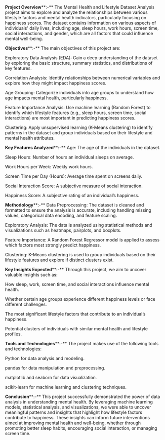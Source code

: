 **Project Overview****:-**
The Mental Health and Lifestyle Dataset Analysis project aims to explore and analyze the relationships between various lifestyle factors and mental health indicators, particularly focusing on happiness scores. The dataset contains information on various aspects of individuals' daily lives, including age, sleep hours, work hours, screen time, social interactions, and gender, which are all factors that could influence mental well-being.

**Objectives****:-**
The main objectives of this project are:

Exploratory Data Analysis (EDA): Gain a deep understanding of the dataset by exploring the basic structure, summary statistics, and distributions of key features.

Correlation Analysis: Identify relationships between numerical variables and explore how they might impact happiness scores.

Age Grouping: Categorize individuals into age groups to understand how age impacts mental health, particularly happiness.

Feature Importance Analysis: Use machine learning (Random Forest) to identify which lifestyle features (e.g., sleep hours, screen time, social interactions) are most important in predicting happiness scores.

Clustering: Apply unsupervised learning (K-Means clustering) to identify patterns in the dataset and group individuals based on their lifestyle and mental health attributes.

**Key Features Analyzed****:-**
Age: The age of the individuals in the dataset.

Sleep Hours: Number of hours an individual sleeps on average.

Work Hours per Week: Weekly work hours.

Screen Time per Day (Hours): Average time spent on screens daily.

Social Interaction Score: A subjective measure of social interaction.

Happiness Score: A subjective rating of an individual’s happiness.

**Methodology****:-**
Data Preprocessing: The dataset is cleaned and formatted to ensure the analysis is accurate, including handling missing values, categorical data encoding, and feature scaling.

Exploratory Analysis: The data is analyzed using statistical methods and visualizations such as heatmaps, pairplots, and boxplots.

Feature Importance: A Random Forest Regressor model is applied to assess which factors most strongly predict happiness.

Clustering: K-Means clustering is used to group individuals based on their lifestyle features and explore if distinct clusters exist.

**Key Insights Expected****:-**
Through this project, we aim to uncover valuable insights such as:

How sleep, work, screen time, and social interactions influence mental health.

Whether certain age groups experience different happiness levels or face different challenges.

The most significant lifestyle factors that contribute to an individual’s happiness.

Potential clusters of individuals with similar mental health and lifestyle profiles.

**Tools and Technologies****:-**
The project makes use of the following tools and technologies:

Python for data analysis and modeling.

pandas for data manipulation and preprocessing.

matplotlib and seaborn for data visualization.

scikit-learn for machine learning and clustering techniques.



**Conclusion****:-**
This project successfully demonstrated the power of data analysis in understanding mental health. By leveraging machine learning models, statistical analysis, and visualizations, we were able to uncover meaningful patterns and insights that highlight how lifestyle factors contribute to happiness. These insights can inform future interventions aimed at improving mental health and well-being, whether through promoting better sleep habits, encouraging social interaction, or managing screen time.
